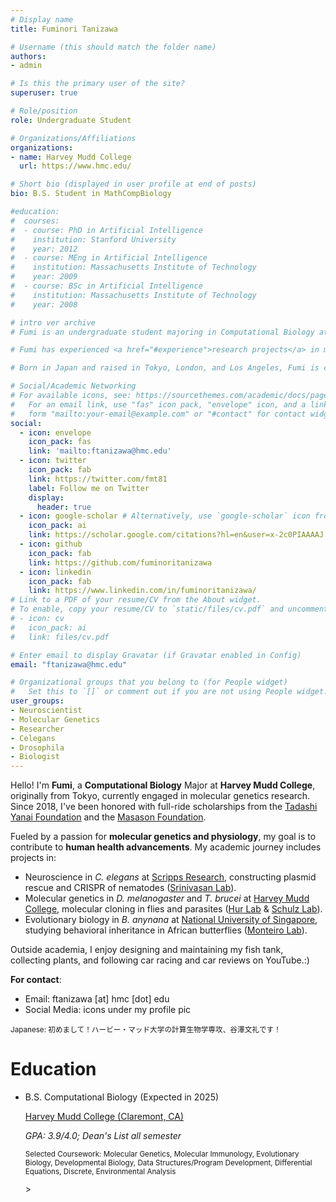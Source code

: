 ```yaml
---
# Display name
title: Fuminori Tanizawa

# Username (this should match the folder name)
authors:
- admin

# Is this the primary user of the site?
superuser: true

# Role/position
role: Undergraduate Student

# Organizations/Affiliations
organizations:
- name: Harvey Mudd College
  url: https://www.hmc.edu/

# Short bio (displayed in user profile at end of posts)
bio: B.S. Student in MathCompBiology

#education:
#  courses:
#  - course: PhD in Artificial Intelligence
#    institution: Stanford University
#    year: 2012
#  - course: MEng in Artificial Intelligence
#    institution: Massachusetts Institute of Technology
#    year: 2009
#  - course: BSc in Artificial Intelligence
#    institution: Massachusetts Institute of Technology
#    year: 2008

# intro ver archive
# Fumi is an undergraduate student majoring in Computational Biology at Harvey Mudd College in California. He is particularly interested in both molecular and evolutionary genetics. 

# Fumi has experienced <a href="#experience">research projects</a> in molecular genetics, evolutionary development, and behavioral biology at the National University of Singapore with Professor <a href="https://lepdata.org/monteiro/">Antonia Monteiro</a>, Shizuoka University with Professor <a href="https://green.shizuoka.ac.jp/staff_en/166/">Hiroyuki Takemoto</a>, and Harvey Mudd College with Professor <a href="https://www.hmc.edu/biology/faculty-staff/jae-hur/">Jae Hur</a>. (<a href="#featured">Publications</a>)

# Born in Japan and raised in Tokyo, London, and Los Angeles, Fumi is culturally adaptable and fluent in both English and Japanese. He considers himself to be passionate, adaptable, and patient. In his free time, he enjoys going to the gym, drinking coffee, and <a href="#slider">scuba diving</a>.

# Social/Academic Networking
# For available icons, see: https://sourcethemes.com/academic/docs/page-builder/#icons
#   For an email link, use "fas" icon pack, "envelope" icon, and a link in the
#   form "mailto:your-email@example.com" or "#contact" for contact widget.
social:
  - icon: envelope
    icon_pack: fas
    link: 'mailto:ftanizawa@hmc.edu'
  - icon: twitter
    icon_pack: fab
    link: https://twitter.com/fmt81
    label: Follow me on Twitter
    display:
      header: true
  - icon: google-scholar # Alternatively, use `google-scholar` icon from `ai` icon pack
    icon_pack: ai
    link: https://scholar.google.com/citations?hl=en&user=x-2c0PIAAAAJ
  - icon: github
    icon_pack: fab
    link: https://github.com/fuminoritanizawa
  - icon: linkedin
    icon_pack: fab
    link: https://www.linkedin.com/in/fuminoritanizawa/
# Link to a PDF of your resume/CV from the About widget.
# To enable, copy your resume/CV to `static/files/cv.pdf` and uncomment the lines below.
# - icon: cv
#   icon_pack: ai
#   link: files/cv.pdf

# Enter email to display Gravatar (if Gravatar enabled in Config)
email: "ftanizawa@hmc.edu"

# Organizational groups that you belong to (for People widget)
#   Set this to `[]` or comment out if you are not using People widget.
user_groups:
- Neuroscientist
- Molecular Genetics
- Researcher
- Celegans
- Drosophila
- Biologist
---
```

Hello! I'm **Fumi**, a **Computational Biology** Major at **Harvey Mudd College**, originally from Tokyo, currently engaged in molecular genetics research. Since 2018, I've been honored with full-ride scholarships from the <a href ="https://www.yanaitadashi-foundation.or.jp/en/">Tadashi Yanai Foundation</a> and the <a href="https://masason-foundation.org/en/">Masason Foundation</a>.

Fueled by a passion for **molecular genetics and physiology**, my goal is to contribute to **human health advancements**. My academic journey includes projects in:
- Neuroscience in *C. elegans* at <a href="https://www.scripps.edu/faculty/srinivasan/">Scripps Research</a>, constructing plasmid rescue and CRISPR of nematodes (<a href="https://www.srinivasanlab.org">Srinivasan Lab</a>).
- Molecular genetics in *D. melanogaster* and *T. brucei* at <a href="https://www.hmc.edu">Harvey Mudd College</a>, molecular cloning in flies and parasites (<a href="https://www.hmc.edu/biology/faculty-staff/hur/">Hur Lab</a> & <a href="https://sites.google.com/a/g.hmc.edu/schulzlab/">Schulz Lab</a>).
- Evolutionary biology in *B. anynana* at <a href="https://www.dbs.nus.edu.sg/staffs/antonia-monteiro/">National University of Singapore</a>, studying behavioral inheritance in African butterflies (<a href="https://lepdata.org/monteiro/">Monteiro Lab</a>).

Outside academia, I enjoy designing and maintaining my fish tank, collecting plants, and following car racing and car reviews on YouTube.:) 

**For contact**:
- Email: ftanizawa [at] hmc [dot] edu
- Social Media: icons under my profile pic

<small>Japanese: 初めまして！ハービー・マッド大学の計算生物学専攻、谷澤文礼です！</small>
<br>

# Education
<ul class="ul-edu fa-ul">
  <li>
    <i class="fa-li fas fa-graduation-cap"></i>
    <div class="description">
        <p class="course"> B.S. Computational Biology (Expected in 2025)</p>
        <p class="institution"> <a href="https://www.hmc.edu/">Harvey Mudd College (Claremont, CA)</a> </p>
        <p class="detail"><i>GPA: 3.9/4.0; Dean's List all semester</i></p>
        <small><p class="detial">Selected Coursework: Molecular Genetics, Molecular Immunology, Evolutionary Biology, Developmental Biology, Data Structures/Program Development, Differential Equations, Discrete, Environmental Analysis</p></small>>
    </div>
  </li>
</ul>